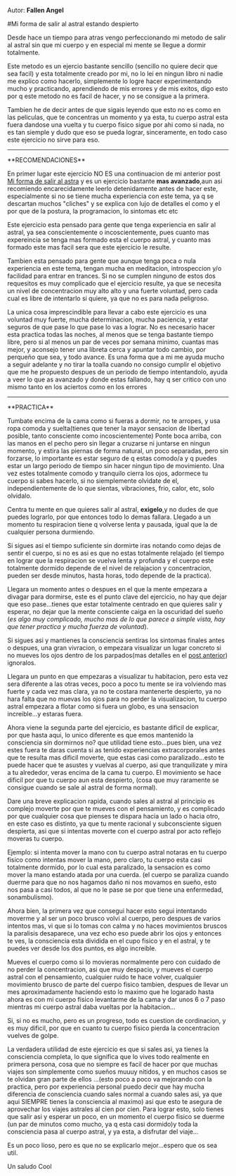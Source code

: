 Autor: **Fallen Angel**

#Mi forma de salir al astral estando despierto

Desde hace un tiempo para atras vengo perfeccionando mi metodo de salir al astral sin que mi cuerpo y en especial mi mente se llegue a dormir totalmente.

Este metodo es un ejercio bastante sencillo (sencillo no quiere decir que sea facil) y esta totalmente creado por mi, no lo lei en ningun libro ni nadie me explico como hacerlo, simplemente lo logre hacer experimentando mucho y practicando, aprendiendo de mis errores y de mis exitos, digo esto por q este metodo no es facil de hacer, y no se consigue a la primera.

Tambien he de decir antes de que sigais leyendo que esto no es como en las peliculas, que te concentras un momento y ya esta, tu cuerpo astral esta fuera dandose una vuelta y tu cuerpo fisico sigue por ahi como si nada, no es tan siemple y dudo que eso se pueda lograr, sinceramente, en todo caso este ejercicio no sirve para eso.
<hr/>
**RECOMENDACIONES**

En primer lugar este ejercicio NO ES una continuacion de mi anterior post [Mi forma de salir al astra](https://github.com/Ocul-LB/Projecto-LB/blob/master/Astral/Mi%20forma%20de%20salir%20al%20astral.md) y es un ejercicio bastante **mas avanzado**,aun asi recomiendo encarecidamente leerlo detenidamente antes de hacer este, especialmente si no se tiene mucha experiencia con este tema, ya q se descartan muchos "cliches" y se explica con lujo de detalles el como y el por que de la postura, la programacion, lo sintomas etc etc

Este ejercicio esta pensado para gente que tenga experiencia en salir al astral, ya sea conscientemente o incoscientemente, pues cuanto mas expereincia se tenga mas formado esta el cuerpo astral, y cuanto mas formado este mas facil sera que este ejercicio le resulte.

Tambien esta pensado para gente que aunque tenga poca o nula experiencia en este tema, tengan mucha en meditacion, introspeccion y/o facilidad para entrar en trances.
Si no se cumplen ninguno de estos dos requesitos es muy complicado que el ejercicio resulte, ya que se necesita un nivel de concentracion muy alto alto y una fuerte voluntad, pero cada cual es libre de intentarlo si quiere, ya que no es para nada peligroso.

La unica cosa imprescindible para llevar a cabo este ejercicio es una voluntad muy fuerte, mucha determinacion, mucha paciencia, y estar seguros de que pase lo que pase lo vas a lograr.
No es necesario hacer esta practica todas las noches, al menos que se tenga bastante tiempo libre, pero si al menos un par de veces por semana minimo, cuantas mas mejor, y aconsejo tener una libreta cerca y apuntar todo cambio, por perqueño que sea, y todo avance.
Es una forma que a mi me ayuda mucho a seguir adelante y no tirar la toalla cuando no consigo cumplir el objetivo que me he propuesto despues de un periodo de tiempo intentandolo, ayuda a veer lo que as avanzado y donde estas fallando, hay q ser critico con uno mismo tanto en los aciertos como en los errores
<hr/>
**PRACTICA**

Tumbate encima de la cama como si fueras a dormir, no te arropes, y usa ropa comoda y suelta(tienes que tener la mayor sensacion de libertad posible, tanto consciente como incoscientemente) Ponte boca arriba, con las manos en el pecho pero sin llegar a cruzarse ni juntarse en ningun momento, y estira las piernas de forma natural, un poco separadas, pero sin forzarse, lo importante es estar seguro de q estas comodo/a y q puedes estar un largo periodo de tiempo sin hacer ningun tipo de movimiento.
Una vez estes totalmente comodo y tranquilo cierra los ojos, adormece tu cuerpo si sabes hacerlo, si no siemplemente olvidate de el, independientemente de lo que sientas, vibraciones, frio, calor, etc, solo olvidalo.

Centra tu mente en que quieres salir al astral, **exigelo**,y no dudes de que puedes lograrlo, por que entonces todo lo demas fallara.
Llegado a un momento tu respiracion tiene q volverse lenta y pausada, igual que la de cualquier persona durmiendo.

Si sigues asi el tiempo suficiente sin dormirte iras notando como dejas de sentir el cuerpo, si no es asi es que no estas totalmente relajado (el tiempo en lograr que la respiracion se vuelva lenta y profunda y el cuerpo este totalmente dormido depende de el nivel de relajacion y concentracion, pueden ser desde minutos, hasta horas, todo depende de la practica).

Llegara un momento antes o despues en el que la mente empezara a divagar para dormirse, este es el punto clave del ejercicio, no hay que dejar que eso pase...tienes que estar totalmente centrado en que quieres salir y esperar, no dejar que la mente consciente caiga en la oscuridad del sueño (*es algo muy complicado, mucho mas de lo que parece a simple vista, hay que tener practica y mucha fuerza de voluntad*).

Si sigues asi y mantienes la consciencia sentiras los sintomas finales antes o despues, una gran vivracion, o empezara visualizar un lugar concreto si no mueves los ojos dentro de los parpados(mas detalles en el [post anterior](https://github.com/Ocul-LB/Projecto-LB/blob/master/Astral/Mi%20forma%20de%20salir%20al%20astral.md)) ignoralos.

Llegara un punto en que empezaras a visualizar tu habitacion, pero esta vez sera diferente a las otras veces, poco a poco tu mente se ira volviendo mas fuerte y cada vez mas clara, ya no te costara mantenerte despierto, ya no hara falta que no muevas los ojos para no perder la visualizacion, tu cuerpo astral empezara a flotar como si fuera un globo, es una sensacion increible...y estaras fuera.

Ahora viene la segunda parte del ejercicio, es bastante dificil de explicar, por que hasta aqui, lo unico diferente es que emos mantenido la consciencia sin dormirnos no? que utilidad tiene esto...pues bien, una vez estes fuera te daras cuenta si as tenido experiencias extracorporales antes que te resulta mas dificil moverte, que estas casi como paralizado...esto te puede hacer que te asustes y vuelvas al cuerpo, asi que tranquilizate y mira a tu alrededor, veras encima de la cama tu cuerpo.
El movimiento se hace dificil por que tu cuerpo aun esta despierto, (cosa que muy raramente se consigue cuando se sale al astral de forma normal).

Dare una breve explicacion rapida, cuando sales al astral al principio es complejo moverte por que te mueves con el pensamiento, y es complicado por que cualquier cosa que pienses te dispara hacia un lado o hacia otro, en este caso es distinto, ya que tu mente racional y subconsciente siguen despierta, asi que si intentas moverte con el cuerpo astral por acto reflejo moveras tu cuerpo.

Ejemplo: si intenta mover la mano con tu cuerpo astral notaras en tu cuerpo fisico como intentas mover la mano, pero claro, tu cuerpo esta casi totalmente dormido, por lo cual esta paralizado, la sensacion es como mover la mano estando atada por una cuerda. (el cuerpo se paraliza cuando duerme para que no nos hagamos daño ni nos movamos en sueño, esto nos pasa a casi todos, al que no le pase se por que tiene una enfermedad, sonambulismo).

Ahora bien, la primera vez que consegui hacer esto segui intentando moverme y al ser un poco brusco volvi al cuerpo, pero despues de varios intentos mas, vi que si lo tomas con calma y no haces movimientos bruscos la paralisis desaparece, una vez echo eso puede abrir los ojos y entonces te ves, la consciencia esta dividida en el cupo fisico y en el astral, y te puedes ver desde los dos puntos, es algo increible.

Mueves el cuerpo como si lo movieras normalmente pero con cuidado de no perder la concentracion, asi que muy despacio, y mueves el cuerpo astral con el pensamiento, cualquier ruido te hace volver, cualquier movimiento brusco de parte del cuerpo fisico tambien, despues de llevar un mes aproximadamente haciendo esto lo maximo que he logarado hasta ahora es con mi cuerpo fisico levantarme de la cama y dar unos 6 o 7 paso mientras mi cuerpo astral daba vueltas por la habitacion...

Si, si no es mucho, pero es un progreso, todo es cuestion de cordinacion, y es muy dificil, por que en cuanto tu cuerpo fisico pierda la concentracion vuelves de golpe.

La verdadera utilidad de este ejercicio es que si sales asi, ya tienes la consciencia completa, lo que significa que lo vives todo realmente en primera persona, cosa que no siempre es facil de hacer por que muchas viajes son simplemente como sueños muuuy nitidos, y en muchos casos se te olvidan gran parte de ellos ...(esto poco a poco va mejorando con la practica, pero por experiencia personal puedo decir que hay mucha diferencia de consciencia cuando sales normal a cuando sales asi, ya que aqui SIEMPRE tienes la consciencia al maximo) asi que esto te asegura de aprovechar los viajes astrales al cien por cien.
Para lograr esto, solo tienes que salir asi y esperar un poco, en un momento el cuerpo fisico se duerme (un par de minutos como mucho, ya q esta casi dormido)y toda la consciencia pasa al cuerpo astral, y ya esta, a disfrutar del viaje...

Es un poco lioso, pero es que no se explicarlo mejor...espero que os sea util.

Un saludo  Cool
